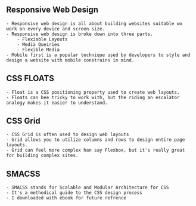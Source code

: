 ## Responsive Web Design
    - Responsive web design is all about building websites suitable wo work on every device and screen size.
    - Responsive web design is broke down into three parts.
        - Flexiable Layouts
        - Media Queiries
        - Flexible Media
    - Mobile first is a popular technique used by developers to style and design a website with mobile constrains in mind.

## CSS FLOATS
    - Float is a CSS positioning property used to create web layouts.
    - Floats can bee tricky to work with, but the riding an escalator analogy makes it easier to understand.

## CSS Grid
    - CSS Grid is often used to design web layouts
    - Grid allows you to utilize columns and rows to design entire page layouts.
    - Grid can feel more complex han say Flexbox, but it's really great for building complex sites.
 
 ## SMACSS
    - SMACSS stands for Scalable and Modular Architecture for CSS
    - It's a methodical guide to the CSS design process
    - I downloaded with ebook for future refrence